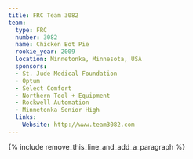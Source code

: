 ```yaml
---
title: FRC Team 3082
team:
  type: FRC
  number: 3082
  name: Chicken Bot Pie
  rookie_year: 2009
  location: Minnetonka, Minnesota, USA
  sponsors:
  - St. Jude Medical Foundation
  - Optum
  - Select Comfort
  - Northern Tool + Equipment
  - Rockwell Automation
  - Minnetonka Senior High
  links:
    Website: http://www.team3082.com
---
```


{% include remove_this_line_and_add_a_paragraph %}